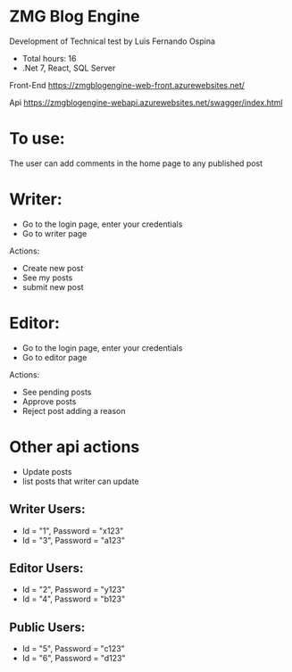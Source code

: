 ﻿# ZMG Blog Engine
Development of Technical test by Luis Fernando Ospina
- Total hours: 16
- .Net 7, React, SQL Server 

Front-End
https://zmgblogengine-web-front.azurewebsites.net/

Api
https://zmgblogengine-webapi.azurewebsites.net/swagger/index.html

# To use:
The user can add comments in the home page to any published post

# Writer:
- Go to the login page, enter your credentials
- Go to writer page

Actions:
- Create new post
- See my posts
- submit new post

# Editor:
- Go to the login page, enter your credentials
- Go to editor page

Actions:
- See pending posts
- Approve posts
- Reject post adding a reason

# Other api actions
- Update posts
- list posts that writer can update

 
Writer Users:
-
- Id = "1", Password = "x123"
- Id = "3", Password = "a123"

Editor Users:
-
- Id = "2", Password = "y123"
- Id = "4", Password = "b123"

Public Users:
-
- Id = "5", Password = "c123"
- Id = "6", Password = "d123"
